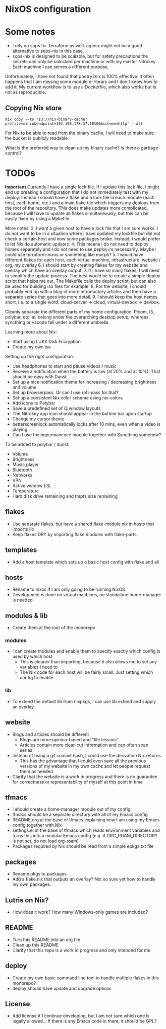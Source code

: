 # NixOS configuration

# Some notes

- I rely on sops for Terraform as well. agenix might not be a good alternative to sops-nix in this case.
- sops-nix is designed to be scalable, but for safety precautions the secrets can only be unlocked per machine or with my master Nitrokey. Each machine I use serves a different purpose.

Unfortunately, I have not found that poetry2nix is 100% effective. It often happens that I am missing some module or library and I don't know how to add it. My current workflow is to use a Dockerfile, which also works but is not as reproducible.

## Copying Nix store

`nix copy --to 's3://nix-binary-cache?profile=minio&endpoint=192.168.178.37:10106&scheme=http' --all`

For Nix to be able to read from the binary cache, I will need to make sure the bucket is publicly readable.

What is the preferred way to clean up my binary cache? Is there a garbage control?

# TODOs

**Important**
Currently I have a single lock file. If I update this lock file, I might end up breaking a configuration that I do not immediately test with my deploy. Instead I should have a flake and a lock file in each module (each host, each home, etc.) and a main flake file which triggers my deploys from the root of the repository. This does make updates more complicated, because I will have to update all flakes simultaneously, but this can be easily fixed by using a Makefile.

More notes:
2. I want a given host to have a lock file that I am sure works. I do not want to be in a situation where I have updated my lockfile but did not check a certain host and now some packages broke. Instead, I would prefer to let Nix do automatic updates.
4. This means I do not need to deploy homes separately and I do not need to use deploy-rs necessarily. Maybe I could use terraform-nixos or something like morph?
5. I would have different flakes for each host, each virtual machine, infrastructure, website / org, my overlay
6. I should start by creating flakes for my website and overlay which have an overlay output.
7. If I have so many flakes, I will need to simplify the update process. The best would be to create a simple deploy script that helps me out. The Makefile calls the deploy script, but can also be used for building iso files for example.
8. For the website, I should probably end up with a blog of more introductory articles and then have a separate series that goes into more detail.
9. I should keep the host names short, i.e. to a single word: cloud-server -> cloud, virtual-devbox -> devbox.

Cleanly separate the different parts of my home configuration. Picom, i3, polybar, etc. all belong under the overarching desktop setup, whereas syncthing or vscode fall under a different umbrella.

Learning more about Nix:
- Start using LUKS Disk Encryption
- Create my own iso

Setting up the right configuration:
- Use headphones to start and pause videos / music
- Receive a notification when the battery is low (at 20% and at 10%). That should be easy with Dunst.
- Set up a nice notification theme for increasing / decreasing brightness and volume
- Set up browserpass. Or can I use rofi-pass for that?
- Set up a consistent Nix color scheme using nix-colors
- Add icons to Polybar
- Save a predefined set of i3 window layouts
- The Nitrokey app icon should appear in the bottom bar upon startup
- Change my cursor theme
- betterscreenlock automatically locks after 10 mins, even when a video is playing
- Can I use the impermanence module together with Syncthing somehow?

To be added to polybar / dunst:
- Volume
- Brightness
- Music player
- Bluetooth
- Networks
- VPN
- Active window (i3)
- Temperature
- Hard disk drive remaining and tmpfs size remaining

## flakes
- Use separate flakes, but have a shared flake-module.nix in hosts that imports lib
- Keep flakes DRY by importing flake modules with flake-parts

## templates
- Add a host template which sets up a basic host config with flake and all

## hosts
- Rename to nixos if I am only going to be running NixOS
- Development is done on virtual machines, no standalone home-manager is needed

## modules & lib
- Create them at the root of the monorepo

### modules
- I can create modules and enable them to specify exactly which config is used by which host
  - This is cleaner than importing, because it also allows me to set any variables I need to
  - The Nix code for each host will be fairly small. Just setting which config to enable.

### lib
- To extend the default lib from nixpkgs, I can use lib.extend and supply an overlay

## website
- Blogs and articles should be different
  - Blogs are more opinion-based and "life lessons"
  - Articles contain more clear-cut information and can often span series
- Instead of using a git commit hash, I could use the derivation Nix returns
  - This has the advantage that I could even save all the previous versions of my website in my own cache and let people request them as needed
- Clarify that the website is a work in progress and there is no guarantee for correctness or representability of myself at this point in time

## tfmacs
- I should create a home-manager module out of my config
- tfmacs should be a separate directory with all of my Emacs config
- README.org at the base of tfmacs explaining how I am using my Emacs config together with Nix
- settings.el at the base of tfmacs which reads environment variables and turns this into a modular Emacs config (e.g. if ORG_ROAM_DIRECTORY is not set, do not load org-roam)
- Packages required by Nix should be read from a simple epkgs.txt file

## packages
- Rename pkgs to packages
- Add a flake.nix that outputs an overlay? Not so sure yet how to handle my own packages.

## Lutris on Nix?
- How does it work? How many Windows-only games are included?

## README
- Turn this README into an org file
- Clean up this README
- Clarify that this repo is a work in progress and only intended for me

## deploy
- Create my own basic command line tool to handle multiple flakes in this monorepo?
- deploy should have update and upgrade options

## License
- Add license if I continue developing, but I am not sure which one is legally allowed... If there is any Emacs code in there, it should be GPL?
